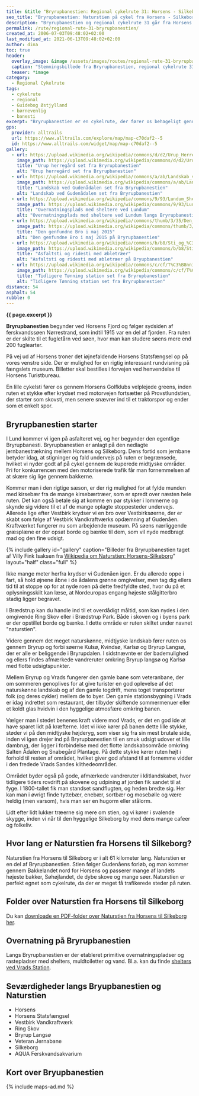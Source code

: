 ```yaml
---
title: &title "Bryrupbanestien: Regional cykelrute 31: Horsens - Silkeborg"
seo_title: "Bryrupbanestien: Naturstien på cykel fra Horsens - Silkeborg"
description: "Bryrupbanestien og regional cykelrute 31 går fra Horsens til Silkeborg. Naturstien følger en nedlagt jernbane og er perfekt til en cykeltur. Fri for biler og ..."
permalink: /rute/regional-rute-31-bryrupbanestien/
created_at: 2006-07-03T09:48:02+02:00
last_modified_at: 2021-06-13T09:48:02+02:00
author: dina
toc: true
header:
  overlay_image: &image /assets/images/routes/regional-rute-31-bryrupbanestien.jpg
  caption: "Stemningsbillede fra Bryrupbanestien, regional cykelrute 31. Naturstien fra Horsens til Silkeborg"
  teaser: *image
category:
  - Regional Cykelrute
tags:
  - cykelrute
  - regional
  - Guidebog Østjylland
  - børnevenlig
  - banesti
excerpt: "Bryrupbanestien er en cykelrute, der fører os behageligt gennem det midtjyske landskab. Ruten kaldes også Naturstien fra Horsens til Silkeborg. Ruten følger en nedlagt jernbane og er anlagt for cyklister og vandrere. Derfor møder man et minimalt antal bilister og kan nyde de stille omgivelser i fred og ro fra de større vejes larm."
gps:
  provider: alltrails
  url: https://www.alltrails.com/explore/map/map-c70daf2--5
  id: https://www.alltrails.com/widget/map/map-c70daf2--5
gallery:
  - url: https://upload.wikimedia.org/wikipedia/commons/d/d2/Urup_Herreg%C3%A5rd.jpg
    image_path: https://upload.wikimedia.org/wikipedia/commons/d/d2/Urup_Herreg%C3%A5rd.jpg
    title: "Urup herregård set fra Bryrupbanestien"
    alt: "Urup herregård set fra Bryrupbanestien"
  - url: https://upload.wikimedia.org/wikipedia/commons/a/ab/Landskab_ved_Guden%C3%A5sdalen.jpg
    image_path: https://upload.wikimedia.org/wikipedia/commons/a/ab/Landskab_ved_Guden%C3%A5sdalen.jpg
    title: "Landskab ved Gudenådalen set fra Bryrupbanestien"
    alt: "Landskab ved Gudenådalen set fra Bryrupbanestien"
  - url: https://upload.wikimedia.org/wikipedia/commons/9/93/Lundum_Shelterplads.jpg
    image_path: https://upload.wikimedia.org/wikipedia/commons/9/93/Lundum_Shelterplads.jpg
    title: "Overnatningsplads med sheltere ved Lundum"
    alt: "Overnatningsplads med sheltere ved Lundum langs Bryrupbanestien"
  - url: https://upload.wikimedia.org/wikipedia/commons/thumb/3/35/Den_genfundne_jernbanebro_3.jpg/1280px-Den_genfundne_jernbanebro_3.jpg
    image_path: https://upload.wikimedia.org/wikipedia/commons/thumb/3/35/Den_genfundne_jernbanebro_3.jpg/1280px-Den_genfundne_jernbanebro_3.jpg
    title: "Den genfundne Bro i maj 2015"
    alt: "Den genfundne Bro i maj 2015 på Bryrupbanestien"
  - url: https://upload.wikimedia.org/wikipedia/commons/b/b8/Sti_og_%C3%A6bler.jpg
    image_path: https://upload.wikimedia.org/wikipedia/commons/b/b8/Sti_og_%C3%A6bler.jpg
    title: "Asfaltsti og ridesti med æbletræer"
    alt: "Asfaltsti og ridesti med æbletræer på Bryupbanestien"
  - url: https://upload.wikimedia.org/wikipedia/commons/c/cf/T%C3%B8nning_station.jpg
    image_path: https://upload.wikimedia.org/wikipedia/commons/c/cf/T%C3%B8nning_station.jpg
    title: "Tidligere Tønning station set fra Bryrupbanestien"
    alt: "Tidligere Tønning station set fra Bryrupbanestien"
distance: 54
asphalt: 54
rubble: 0
---
```


**{{ page.excerpt }}**

**Bryrupbanestien** begynder ved Horsens Fjord og følger sydsiden af ferskvandssøen Nørrestrand, som indtil 1915 var en del af fjorden. Fra ruten er der skilte til et fugletårn ved søen, hvor man kan studere søens mere end 200 fuglearter.

På vej ud af Horsens troner det iøjnefaldende Horsens Statsfængsel op på vores venstre side. Der er mulighed for en rigtig interessant rundvisning på fængslets museum. Billetter skal bestilles i forvejen ved henvendelse til Horsens Turistbureau.

En lille cykelsti fører os gennem Horsens Golfklubs velplejede greens, inden ruten et stykke efter krydset med motorvejen fortsætter på Provstlundstien, der starter som skovsti, men senere snævrer ind til et traktorspor og ender som et enkelt spor.

## Bryrupbanestien starter

I Lund kommer vi igen på asfalteret vej, og her begynder den egentlige Bryrupbanesti. Bryrupbanestien er anlagt på den nedlagte jernbanestrækning mellem Horsens og Silkeborg. Dens fortid som jernbane betyder idag, at stigninger og fald undervejs på ruten er begrænsede, hvilket vi nyder godt af på cykel gennem de kuperede midtjyske områder. Fri for konkurrencen med den motoriserede trafik får man fornemmelsen af at skære sig lige gennem bakkerne.

Kommer man i den rigtige sæson, er der rig mulighed for at fylde munden med kirsebær fra de mange kirsebærtræer, som er spredt over næsten hele ruten. Det kan også betale sig at komme en par stykker i lommerne og skynde sig videre til et af de mange oplagte stoppesteder undervejs. Allerede lige efter Vestbirk krydser vi en bro over Vestbirksøerne, der er skabt som følge af Vestbirk Vandkraftværks opdæmning af Gudenåen. Kraftværket fungerer nu som arbejdende museum. På søens nærliggende græsplæne er der opsat borde og bænke til dem, som vil nyde medbragt mad og den fine udsigt.

{% include gallery id="gallery" caption="Billeder fra Bryrupbanestien taget af Villy Fink Isaksen fra [Wikipedia om Naturstien: Horsens-Silkeborg](https://da.wikipedia.org/wiki/Naturstien_Horsens-Silkeborg)" layout="half" class="full" %}

Ikke mange meter herfra krydser vi Gudenåen igen. Er du allerede oppe i fart, så hold øjnene åbne i de ådalens grønne omgivelser, men tag dig ellers tid til at stoppe op for at nyde roen på dette fredfyldte sted, hvor du på et oplysningsskilt kan læse, at Nordeuropas engang højeste stålgitterbro stadig ligger begravet.

I Brædstrup kan du handle ind til et overdådigt måltid, som kan nydes i den omgivende Ring Skov eller i Brædstrup Park. Både i skoven og i byens park er der opstillet borde og bænke. I dette område er ruten skiltet under navnet "naturstien".

Videre gennem det meget naturskønne, midtjyske landskab fører ruten os gennem Bryrup og forbi søerne Kulsø, Kvindsø, Karlsø og Bryrup Langsø, der er alle er beliggende i Bryrupdalen. I sidstnævnte er der bademulighed og ellers findes afmærkede vandreruter omkring Bryrup langsø og Karlsø med flotte udsigtspunkter.

Mellem Bryrup og Vrads fungerer den gamle bane som veteranbane, der om sommeren genoplives for at give turister en god oplevelse af det naturskønne landskab og af den gamle togdrift, mens toget transporterer folk (og deres cykler) mellem de to byer. Den gamle stationsbygning i Vrads er idag indrettet som restaurant, der tilbyder skiftende sommermenuer eller et koldt glas hvidvin i den hyggelige atmosfære omkring banen.

Vælger man i stedet benenes kraft videre mod Vrads, er det en god ide at have sparet lidt på kræfterne. Idet vi ikke kører på banen dette lille stykke, støder vi på den midtjyske højderyg, som viser sig fra sin mest brutale side, inden vi igen drejer ind på Bryrupbanestien til en smuk udsigt udover et lille dambrug, der ligger i forbindelse med det flotte landskabsområde omkring Salten Ådalen og Snabegård Plantage. På dette stykke kører ruten højt i forhold til resten af området, hvilket giver god afstand til at fornemme vidder i den fredede Vrads Sandes klithedeområder.

Området byder også på gode, afmærkede vandreruter i klitlandskabet, hvor tidligere tiders rovdrift på skovene og udpining af jorden fik sandet til at fyge. l 1800-tallet fik man standset sandflugten, og heden bredte sig. Her kan man i øvrigt finde tyttebær, enebær, sortbær og mosebølle og være heldig (men varsom), hvis man ser en hugorm eller stålorm.

Lidt efter lidt lukker træerne sig mere om stien, og vi kører i svalende skygge, inden vi når til den hyggelige Silkeborg by med dens mange cafeer og folkeliv.

## Hvor lang er Naturstien fra Horsens til Silkeborg?

Naturstien fra Horsens til Silkeborg er i alt 61 kilometer lang. Naturstien er en del af Bryrupbanestien. Stien følger Gudenåens forløb, og man kommer gennem Bakkelandet nord for Horsens og passerer mange af landets højeste bakker, Søhøjlandet, de dybe skove og mange søer. Naturstien er perfekt egnet som cykelrute, da der er meget få trafikerede steder på ruten.

## Folder over Naturstien fra Horsens til Silkeborg

Du kan [downloade en PDF-folder over Naturstien fra Horsens til Silkeborg her](https://naturstyrelsen.dk/media/nst/67357/26_Horsens-Silkeborg_A3.pdf).

## Overnatning på Bryrupbanestien

Langs Bryrupbanestien er der etableret primitive overnatningspladser og rastepladser med shelters, muldtoiletter og vand. Bl.a. kan du finde [shelters ved Vrads Station](https://www.visitsilkeborg.dk/silkeborg/udforsk/shelters-v-bryrupbanestien-vrads-station-gdk922843).

## Seværdigheder langs Bryupbanestien og Naturstien

- Horsens
- Horsens Statsfængsel
- Vestbirk Vandkraftværk
- Ring Skov
- Bryrup Langsø
- Veteran Jernabane
- Silkeborg
- AQUA Ferskvandsakvarium

## Kort over Bryupbanestien

{% include maps-ad.md %}
